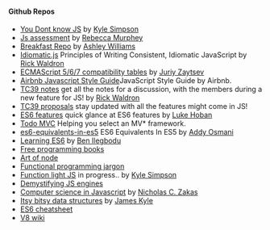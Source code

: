 #### Github Repos

* [You Dont know JS](https://github.com/getify/You-Dont-Know-JS) by [Kyle Simpson](https://github.com/getify)
* [Js assessment](https://github.com/rmurphey/js-assessment) by [Rebecca Murphey](https://github.com/rmurphey)
* [Breakfast Repo](https://github.com/ashleygwilliams/breakfast-repo) by [Ashley Williams](https://github.com/ashleygwilliams)
* [Idiomatic.js](https://github.com/rwaldron/idiomatic.js) Principles of Writing Consistent, Idiomatic JavaScript by [Rick Waldron](https://github.com/rwaldron)
* [ECMAScript 5/6/7 compatibility tables](https://github.com/kangax/compat-table) by [Juriy Zaytsev](https://github.com/kangax)
* [Airbnb Javascript Style Guide](https://github.com/airbnb/javascript#strings)JavaScript Style Guide by Airbnb.
* [TC39 notes](https://github.com/rwaldron/tc39-notes) get all the notes for a discussion, with the members during a new feature for JS! by [Rick Waldron](https://github.com/rwaldron)
* [TC39 proposals](https://github.com/tc39/proposals) stay updated with all the features might come in JS!
* [ES6 features](https://github.com/lukehoban/es6features) quick glance at ES6 features by [Luke Hoban](https://github.com/lukehoban)
* [Todo MVC](https://github.com/tastejs/todomvc) Helping you select an MV* framework.
* [es6-equivalents-in-es5](https://github.com/addyosmani/es6-equivalents-in-es5) ES6 Equivalents In ES5 by [Addy Osmani](https://github.com/addyosmani)
* [Learning ES6](https://github.com/benmvp/learning-es6) by [Ben Ilegbodu](https://github.com/benmvp)
* [Free programming books](https://github.com/vhf/free-programming-books)
* [Art of node](https://github.com/maxogden/art-of-node)
* [Functional programming jargon](https://github.com/hemanth/functional-programming-jargon)
* [Function light JS](https://github.com/getify/functional-light-js) in progress.. by [Kyle Simpson](https://github.com/getify)
* [Demystifying JS engines](https://github.com/a0viedo/demystifying-js-engines)
* [Computer science in Javascript](https://github.com/nzakas/computer-science-in-javascript) by [Nicholas C. Zakas](https://github.com/nzakas)
* [Itsy bitsy data structures](https://github.com/thejameskyle/itsy-bitsy-data-structures) by [James Kyle](https://github.com/thejameskyle)
* [ES6 cheatsheet](https://github.com/DrkSephy/es6-cheatsheet)
* [V8 wiki](https://github.com/v8/v8/wiki)
